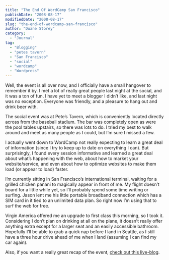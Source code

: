 ```yaml
---
title: "The End Of WordCamp San Francisco"
publishDate: "2008-08-17"
modifiedDate: "2008-08-17"
slug: "the-end-of-wordcamp-san-francisco"
author: "Duane Storey"
category:
  - "Journal"
tag:
  - "Blogging"
  - "petes tavern"
  - "San Francisco"
  - "social"
  - "wordcamp"
  - "Wordpress"
---
```


Well, the event is all over now, and I officially have a small hangover to remember it by. I met a lot of really great people last night at the social, and it was a ton of fun. I have yet to meet a blogger I didn’t like, and last night was no exception. Everyone was friendly, and a pleasure to hang out and drink beer with.

The social event was at Pete’s Tavern, which is conveniently located directly across from the baseball stadium. The bar was completely open as were the pool tables upstairs, so there was lots to do. I tried my best to walk around and meet as many people as I could, but I’m sure I missed a few.

I actually went down to WordCamp not really expecting to learn a great deal of information (since I try to keep up to date on everything I can). But surprisingly, I found every session informative and learned a great deal about what’s happening with the web, about how to market your website/service, and even about how to optimize websites to make them load (or appear to load) faster.

I’m currently sitting in San Francisco’s international terminal, waiting for a grilled chicken panani to magically appear in front of me. My flight doesn’t board for a little while yet, so I’ll probably spend some time writing or surfing. Jason lent me his little portable broadband connection which has a SIM card in it tied to an unlimited data plan. So right now I’m using that to surf the web for free.

Virgin America offered me an upgrade to first class this morning, so I took it. Considering I don’t plan on drinking at all on the plane, it doesn’t really offer anything extra except for a larger seat and an easily accessible bathroom. Hopefully I’ll be able to grab a quick nap before I land in Seattle, as I still have a three hour drive ahead of me when I land (assuming I can find my car again).

Also, if you want a really great recap of the event, [check out this live-blog](http://blogs.zdnet.com/weblife/?p=143).